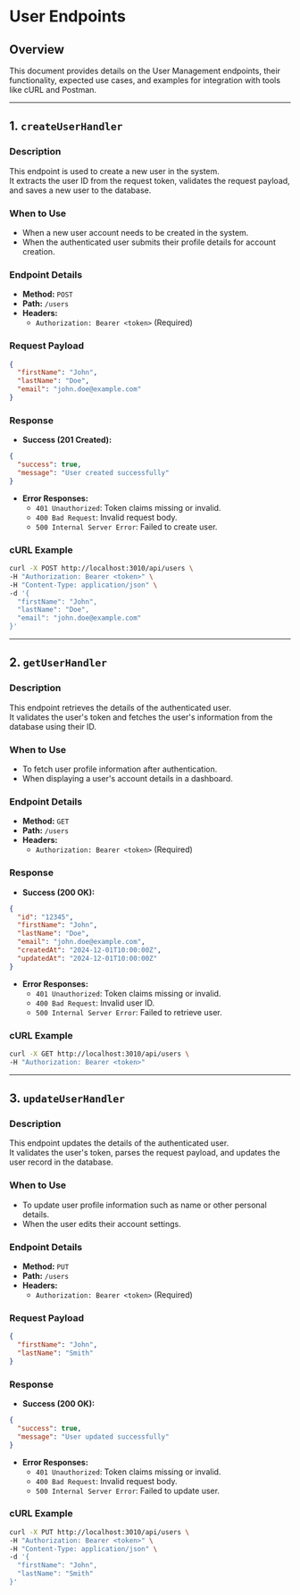 # User Endpoints

## Overview

This document provides details on the User Management endpoints, their functionality, expected use cases, and examples for integration with tools like cURL and Postman.

---

## **1. `createUserHandler`**

### **Description**

This endpoint is used to create a new user in the system.  
It extracts the user ID from the request token, validates the request payload, and saves a new user to the database.

### **When to Use**

- When a new user account needs to be created in the system.
- When the authenticated user submits their profile details for account creation.

### **Endpoint Details**

- **Method:** `POST`
- **Path:** `/users`
- **Headers:**  
  - `Authorization: Bearer <token>` (Required)

### **Request Payload**

```json
{
  "firstName": "John",
  "lastName": "Doe",
  "email": "john.doe@example.com"
}
```

### **Response**

- **Success (201 Created):**

```json
{
  "success": true,
  "message": "User created successfully"
}
```

- **Error Responses:**
  - `401 Unauthorized`: Token claims missing or invalid.
  - `400 Bad Request`: Invalid request body.
  - `500 Internal Server Error`: Failed to create user.

### **cURL Example**

```bash
curl -X POST http://localhost:3010/api/users \
-H "Authorization: Bearer <token>" \
-H "Content-Type: application/json" \
-d '{
  "firstName": "John",
  "lastName": "Doe",
  "email": "john.doe@example.com"
}'
```

---

## **2. `getUserHandler`**

### **Description**

This endpoint retrieves the details of the authenticated user.  
It validates the user's token and fetches the user's information from the database using their ID.

### **When to Use**

- To fetch user profile information after authentication.
- When displaying a user's account details in a dashboard.

### **Endpoint Details**

- **Method:** `GET`
- **Path:** `/users`
- **Headers:**  
  - `Authorization: Bearer <token>` (Required)

### **Response**

- **Success (200 OK):**

```json
{
  "id": "12345",
  "firstName": "John",
  "lastName": "Doe",
  "email": "john.doe@example.com",
  "createdAt": "2024-12-01T10:00:00Z",
  "updatedAt": "2024-12-01T10:00:00Z"
}
```

- **Error Responses:**
  - `401 Unauthorized`: Token claims missing or invalid.
  - `400 Bad Request`: Invalid user ID.
  - `500 Internal Server Error`: Failed to retrieve user.

### **cURL Example**

```bash
curl -X GET http://localhost:3010/api/users \
-H "Authorization: Bearer <token>"
```

---

## **3. `updateUserHandler`**

### **Description**

This endpoint updates the details of the authenticated user.  
It validates the user's token, parses the request payload, and updates the user record in the database.

### **When to Use**

- To update user profile information such as name or other personal details.
- When the user edits their account settings.

### **Endpoint Details**

- **Method:** `PUT`
- **Path:** `/users`
- **Headers:**  
  - `Authorization: Bearer <token>` (Required)

### **Request Payload**

```json
{
  "firstName": "John",
  "lastName": "Smith"
}
```

### **Response**

- **Success (200 OK):**

```json
{
  "success": true,
  "message": "User updated successfully"
}
```

- **Error Responses:**
  - `401 Unauthorized`: Token claims missing or invalid.
  - `400 Bad Request`: Invalid request body.
  - `500 Internal Server Error`: Failed to update user.

### **cURL Example**

```bash
curl -X PUT http://localhost:3010/api/users \
-H "Authorization: Bearer <token>" \
-H "Content-Type: application/json" \
-d '{
  "firstName": "John",
  "lastName": "Smith"
}'
```
